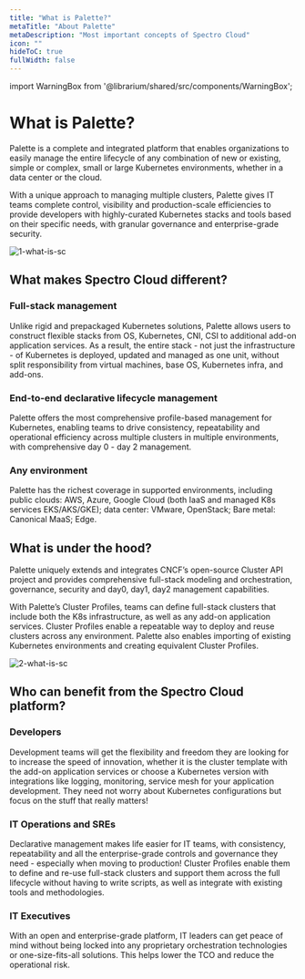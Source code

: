 ```yaml
---
title: "What is Palette?"
metaTitle: "About Palette"
metaDescription: "Most important concepts of Spectro Cloud"
icon: ""
hideToC: true
fullWidth: false
---
```


import WarningBox from '@librarium/shared/src/components/WarningBox';

# What is Palette?
Palette is a complete and integrated platform that enables organizations to easily manage the entire lifecycle of any combination of new or existing, simple or complex, small or large Kubernetes environments, whether in a data center or the cloud. 

With a unique approach to managing multiple clusters, Palette gives IT teams complete control, visibility and production-scale efficiencies to provide developers with highly-curated Kubernetes stacks and tools based on their specific needs, with granular governance and enterprise-grade security.


![1-what-is-sc](/1-what-is-sc.png)

## What makes Spectro Cloud different?

### Full-stack management
Unlike rigid and prepackaged Kubernetes solutions, Palette allows users to construct flexible stacks from OS, Kubernetes, CNI, CSI to additional add-on application services. As a result, the entire stack - not just the infrastructure - of Kubernetes is deployed, updated and managed as one unit, without split responsibility from virtual machines, base OS, Kubernetes infra, and add-ons.

### End-to-end declarative lifecycle management
Palette offers the most comprehensive profile-based management for Kubernetes, enabling teams to drive consistency, repeatability and operational efficiency across multiple clusters in multiple environments, with comprehensive day 0 - day 2 management.

### Any environment
Palette has the richest coverage in supported environments, including public clouds: AWS, Azure, Google Cloud (both IaaS and managed K8s services EKS/AKS/GKE); data center: VMware, OpenStack; Bare metal: Canonical MaaS; Edge.



## What is under the hood? 
Palette uniquely extends and integrates CNCF’s open-source Cluster API project and provides comprehensive full-stack modeling and orchestration, governance, security and day0, day1, day2 management capabilities.

With Palette’s Cluster Profiles, teams can define full-stack clusters that include both the K8s infrastructure, as well as any add-on application services. Cluster Profiles enable a repeatable way to deploy and reuse clusters across any environment. Palette also enables importing of existing Kubernetes environments and creating equivalent Cluster Profiles.


![2-what-is-sc](/22-intro.png)

## Who can benefit from the Spectro Cloud platform?

### Developers

Development teams will get the flexibility and freedom they are looking for to increase the speed of innovation, whether it is the cluster template with the add-on application services or choose a Kubernetes version with integrations like logging, monitoring, service mesh for your application development. They need not worry about Kubernetes configurations but focus on the stuff that really matters!

### IT Operations and SREs

Declarative management makes life easier for IT teams, with consistency, repeatability and all the enterprise-grade controls and governance they need - especially when moving to production! Cluster Profiles enable them to define and re-use full-stack clusters and support them across the full lifecycle without having to write scripts, as well as integrate with existing tools and methodologies.


### IT Executives

With an open and enterprise-grade platform, IT leaders can get peace of mind without being locked into any proprietary orchestration technologies or one-size-fits-all solutions. This helps lower the TCO and reduce the operational risk.





